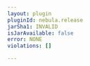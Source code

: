 ```yaml
---
layout: plugin
pluginId: nebula.release
jarSha1: INVALID
isJarAvailable: false
error: NONE
violations: []

---
```

